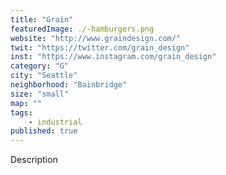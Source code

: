 ```yaml
---
title: "Grain"
featuredImage: ./-hamburgers.png
website: "http://www.graindesign.com/"
twit: "https://twitter.com/grain_design"
inst: "https://www.instagram.com/grain_design"
category: "G"
city: "Seattle"
neighborhood: "Bainbridge"
size: "small"
map: ""
tags:
    - industrial
published: true
---
```


Description
